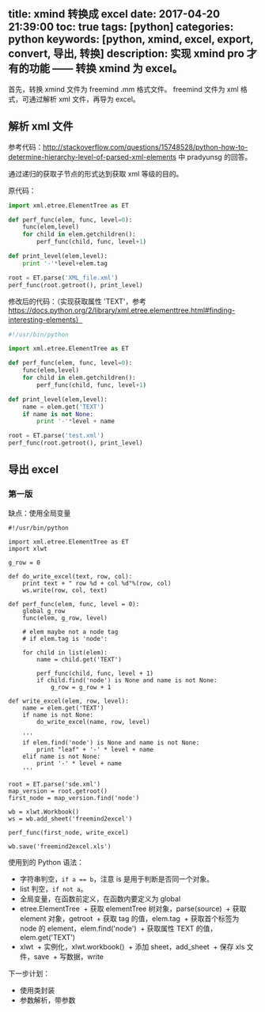 title: xmind 转换成 excel
date: 2017-04-20 21:39:00
toc: true
tags: [python]
categories: python
keywords: [python, xmind, excel, export, convert, 导出, 转换]
description: 实现 xmind pro 才有的功能 —— 转换 xmind 为 excel。
---

首先，转换 xmind 文件为 freemind .mm 格式文件。
freemind 文件为 xml 格式，可通过解析 xml 文件，再导为 excel。

## 解析 xml 文件

参考代码：http://stackoverflow.com/questions/15748528/python-how-to-determine-hierarchy-level-of-parsed-xml-elements 中 pradyunsg 的回答。

通过递归的获取子节点的形式达到获取 xml 等级的目的。

原代码：

```python
import xml.etree.ElementTree as ET

def perf_func(elem, func, level=0):
    func(elem,level)
    for child in elem.getchildren():
        perf_func(child, func, level+1)

def print_level(elem,level):
    print '-'*level+elem.tag

root = ET.parse('XML_file.xml')
perf_func(root.getroot(), print_level)
```

修改后的代码：（实现获取属性 'TEXT'，参考 https://docs.python.org/2/library/xml.etree.elementtree.html#finding-interesting-elements）

```python
#!/usr/bin/python

import xml.etree.ElementTree as ET

def perf_func(elem, func, level=0):
    func(elem,level)
    for child in elem.getchildren():
        perf_func(child, func, level+1)

def print_level(elem,level):
    name = elem.get('TEXT')
    if name is not None:
        print '-'*level + name

root = ET.parse('test.xml')
perf_func(root.getroot(), print_level)
```

## 导出 excel

### 第一版

缺点：使用全局变量

```
#!/usr/bin/python

import xml.etree.ElementTree as ET
import xlwt

g_row = 0

def do_write_excel(text, row, col):
    print text + " row %d + col %d"%(row, col)
    ws.write(row, col, text) 

def perf_func(elem, func, level = 0):
    global g_row
    func(elem, g_row, level)

    # elem maybe not a node tag
    # if elem.tag is 'node':

    for child in list(elem):
        name = child.get('TEXT')

        perf_func(child, func, level + 1)
        if child.find('node') is None and name is not None:
            g_row = g_row + 1

def write_excel(elem, row, level):
    name = elem.get('TEXT')
    if name is not None:
        do_write_excel(name, row, level)

    '''
    if elem.find('node') is None and name is not None:
        print "leaf" + '-' * level + name
    elif name is not None:
        print '-' * level + name
    '''

root = ET.parse('sde.xml')
map_version = root.getroot()
first_node = map_version.find('node')

wb = xlwt.Workbook()
ws = wb.add_sheet('freemind2excel')

perf_func(first_node, write_excel)

wb.save('freemind2excel.xls')
```

使用到的 Python 语法：

* 字符串判空，`if a == b`，注意 is 是用于判断是否同一个对象。
* list 判空，`if not a`。
* 全局变量，在函数前定义，在函数内要定义为 global
* etree.ElementTree
  + 获取 elementTree 树对象，parse(source)
  + 获取 element 对象，getroot
  + 获取 tag 的值，elem.tag
  + 获取首个标签为 node 的 element，elem.find('node')
  + 获取属性 TEXT 的值，elem.get('TEXT')
* xlwt
  + 实例化，xlwt.workbook()
  + 添加 sheet，add_sheet
  + 保存 xls 文件，save
  + 写数据，write

下一步计划：

* 使用类封装
* 参数解析，带参数

